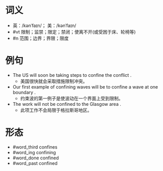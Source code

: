 # 词义
- 英：/kənˈfaɪn/； 美：/kənˈfaɪn/
- #vt 限制；监禁；限定；禁闭；使离不开(或受困于床、轮椅等)
- #n 范围；边界；界限；限度
# 例句
- The US will soon be taking steps to confine the conflict .
	- 美国很快就会采取措施限制冲突。
- Our first example of confining waves will be to confine a wave at one boundary .
	- 约束波的第一例子是使波动在一个界面上受到限制。
- The work will not be confined to the Glasgow area .
	- 此项工作不会局限于格拉斯哥地区。
# 形态
- #word_third confines
- #word_ing confining
- #word_done confined
- #word_past confined
